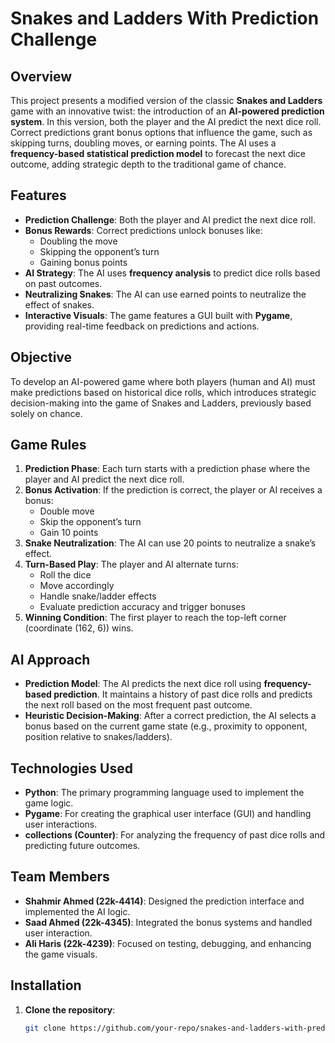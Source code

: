 # Snakes and Ladders With Prediction Challenge

## Overview

This project presents a modified version of the classic **Snakes and Ladders** game with an innovative twist: the introduction of an **AI-powered prediction system**. In this version, both the player and the AI predict the next dice roll. Correct predictions grant bonus options that influence the game, such as skipping turns, doubling moves, or earning points. The AI uses a **frequency-based statistical prediction model** to forecast the next dice outcome, adding strategic depth to the traditional game of chance.

## Features

- **Prediction Challenge**: Both the player and AI predict the next dice roll.
- **Bonus Rewards**: Correct predictions unlock bonuses like:
  - Doubling the move
  - Skipping the opponent’s turn
  - Gaining bonus points
- **AI Strategy**: The AI uses **frequency analysis** to predict dice rolls based on past outcomes.
- **Neutralizing Snakes**: The AI can use earned points to neutralize the effect of snakes.
- **Interactive Visuals**: The game features a GUI built with **Pygame**, providing real-time feedback on predictions and actions.

## Objective

To develop an AI-powered game where both players (human and AI) must make predictions based on historical dice rolls, which introduces strategic decision-making into the game of Snakes and Ladders, previously based solely on chance.

## Game Rules

1. **Prediction Phase**: Each turn starts with a prediction phase where the player and AI predict the next dice roll.
2. **Bonus Activation**: If the prediction is correct, the player or AI receives a bonus:
   - Double move
   - Skip the opponent’s turn
   - Gain 10 points
3. **Snake Neutralization**: The AI can use 20 points to neutralize a snake’s effect.
4. **Turn-Based Play**: The player and AI alternate turns:
   - Roll the dice
   - Move accordingly
   - Handle snake/ladder effects
   - Evaluate prediction accuracy and trigger bonuses
5. **Winning Condition**: The first player to reach the top-left corner (coordinate (162, 6)) wins.

## AI Approach

- **Prediction Model**: The AI predicts the next dice roll using **frequency-based prediction**. It maintains a history of past dice rolls and predicts the next roll based on the most frequent past outcome.
- **Heuristic Decision-Making**: After a correct prediction, the AI selects a bonus based on the current game state (e.g., proximity to opponent, position relative to snakes/ladders).

## Technologies Used

- **Python**: The primary programming language used to implement the game logic.
- **Pygame**: For creating the graphical user interface (GUI) and handling user interactions.
- **collections (Counter)**: For analyzing the frequency of past dice rolls and predicting future outcomes.

## Team Members

- **Shahmir Ahmed (22k-4414)**: Designed the prediction interface and implemented the AI logic.
- **Saad Ahmed (22k-4345)**: Integrated the bonus systems and handled user interaction.
- **Ali Haris (22k-4239)**: Focused on testing, debugging, and enhancing the game visuals.

## Installation

1. **Clone the repository**:
   ```bash
   git clone https://github.com/your-repo/snakes-and-ladders-with-prediction.git

